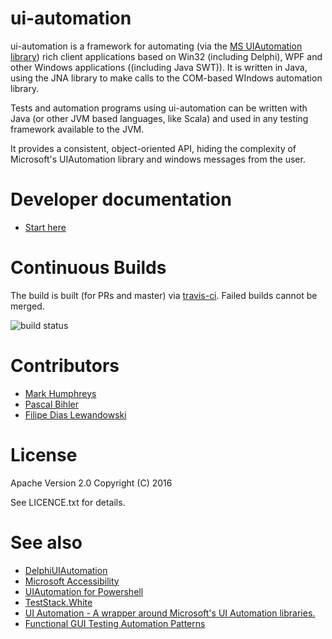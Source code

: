 # ui-automation

ui-automation is a framework for automating (via the [MS UIAutomation library](https://msdn.microsoft.com/en-us/library/vstudio/ms753388(v=vs.100).aspx)) rich client applications based on Win32 (including Delphi), WPF and other Windows applications ((including Java SWT)). It is written in Java, using the JNA library to make calls to the COM-based WIndows automation library. 

Tests and automation programs using ui-automation can be written with Java (or other JVM based languages, like Scala) and used in any testing framework available to the JVM.

It provides a consistent, object-oriented API, hiding the complexity of Microsoft's UIAutomation library and windows messages from the user.

# Developer documentation
* [Start here](docs/developer.md)

# Continuous Builds
The build is built (for PRs and master) via [travis-ci](https://travis-ci.org/mmarquee/ui-automation). Failed builds cannot be merged.

![build status](https://travis-ci.org/mmarquee/ui-automation.svg?branch=master)

# Contributors
* [Mark Humphreys](https://github.com/mmarquee)
* [Pascal Bihler](https://github.com/pbi-qfs)
* [Filipe Dias Lewandowski](https://github.com/diasf)

# License
Apache Version 2.0 Copyright (C) 2016

See LICENCE.txt for details.
  
# See also
* [DelphiUIAutomation](https://github.com/markhumphreysjhc/DelphiUIAutomation)
* [Microsoft Accessibility](https://msdn.microsoft.com/en-us/library/vstudio/ms753388(v=vs.100).aspx)
* [UIAutomation for Powershell](http://uiautomation.codeplex.com/documentation)
* [TestStack.White](https://github.com/TestStack/White)
* [UI Automation - A wrapper around Microsoft's UI Automation libraries.](https://github.com/vijayakumarsuraj/UIAutomation)
* [Functional GUI Testing Automation Patterns](https://www.infoq.com/articles/gui-automation-patterns)

